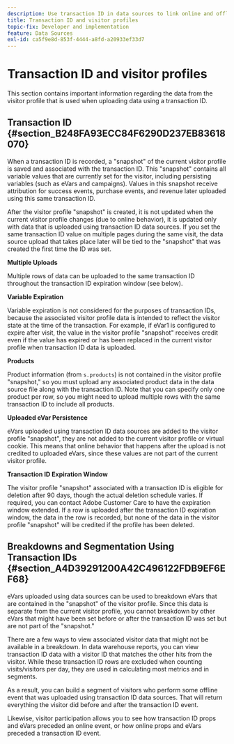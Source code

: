 ```yaml
---
description: Use transaction ID in data sources to link online and offline data together.
title: Transaction ID and visitor profiles
topic-fix: Developer and implementation
feature: Data Sources
exl-id: ca5f9e8d-853f-4444-a8fd-a20933ef33d7
---
```

# Transaction ID and visitor profiles

This section contains important information regarding the data from the visitor profile that is used when uploading data using a transaction ID.

## Transaction ID {#section_B248FA93ECC84F6290D237EB83618070}

When a transaction ID is recorded, a "snapshot" of the current visitor profile is saved and associated with the transaction ID. This "snapshot" contains all variable values that are currently set for the visitor, including persisting variables (such as eVars and campaigns). Values in this snapshot receive attribution for success events, purchase events, and revenue later uploaded using this same transaction ID.

After the visitor profile "snapshot" is created, it is not updated when the current visitor profile changes (due to online behavior), it is updated only with data that is uploaded using transaction ID data sources. If you set the same transaction ID value on multiple pages during the same visit, the data source upload that takes place later will be tied to the "snapshot" that was created the first time the ID was set.

**Multiple Uploads**

Multiple rows of data can be uploaded to the same transaction ID throughout the transaction ID expiration window (see below).

**Variable Expiration**

Variable expiration is not considered for the purposes of transaction IDs, because the associated visitor profile data is intended to reflect the visitor state at the time of the transaction. For example, if eVar1 is configured to expire after visit, the value in the visitor profile "snapshot" receives credit even if the value has expired or has been replaced in the current visitor profile when transaction ID data is uploaded.

**Products**

Product information (from `s.products`) is not contained in the visitor profile "snapshot," so you must upload any associated product data in the data source file along with the transaction ID. Note that you can specify only one product per row, so you might need to upload multiple rows with the same transaction ID to include all products.

**Uploaded eVar Persistence**

eVars uploaded using transaction ID data sources are added to the visitor profile "snapshot", they are not added to the current visitor profile or virtual cookie. This means that online behavior that happens after the upload is not credited to uploaded eVars, since these values are not part of the current visitor profile.

**Transaction ID Expiration Window**

The visitor profile "snapshot" associated with a transaction ID is eligible for deletion after 90 days, though the actual deletion schedule varies. If required, you can contact Adobe Customer Care to have the expiration window extended. If a row is uploaded after the transaction ID expiration window, the data in the row is recorded, but none of the data in the visitor profile "snapshot" will be credited if the profile has been deleted.

## Breakdowns and Segmentation Using Transaction IDs {#section_A4D39291200A42C496122FDB9EF6EF68}

eVars uploaded using data sources can be used to breakdown eVars that are contained in the "snapshot" of the visitor profile. Since this data is separate from the current visitor profile, you cannot breakdown by other eVars that might have been set before or after the transaction ID was set but are not part of the "snapshot."

There are a few ways to view associated visitor data that might not be available in a breakdown. In data warehouse reports, you can view transaction ID data with a visitor ID that matches the other hits from the visitor. While these transaction ID rows are excluded when counting visits/visitors per day, they are used in calculating most metrics and in segments.

As a result, you can build a segment of visitors who perform some offline event that was uploaded using transaction ID data sources. That will return everything the visitor did before and after the transaction ID event.

Likewise, visitor participation allows you to see how transaction ID props and eVars preceded an online event, or how online props and eVars preceded a transaction ID event.
